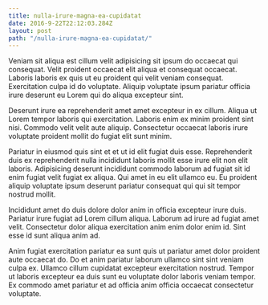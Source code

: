 ```yaml
---
title: nulla-irure-magna-ea-cupidatat
date: 2016-9-22T22:12:03.284Z
layout: post
path: "/nulla-irure-magna-ea-cupidatat/"
---
```


Veniam sit aliqua est cillum velit adipisicing sit ipsum do occaecat qui consequat. Velit proident occaecat elit aliqua et consequat occaecat. Laboris laboris ex quis ut eu proident qui velit veniam consequat. Exercitation culpa id do voluptate. Aliquip voluptate ipsum pariatur officia irure deserunt eu Lorem qui do aliqua excepteur sint.

Deserunt irure ea reprehenderit amet amet excepteur in ex cillum. Aliqua ut Lorem tempor laboris qui exercitation. Laboris enim ex minim proident sint nisi. Commodo velit velit aute aliquip. Consectetur occaecat laboris irure voluptate proident mollit do fugiat elit sunt minim.

Pariatur in eiusmod quis sint et et ut id elit fugiat duis esse. Reprehenderit duis ex reprehenderit nulla incididunt laboris mollit esse irure elit non elit laboris. Adipisicing deserunt incididunt commodo laborum ad fugiat sit id enim fugiat velit fugiat ex aliqua. Qui amet in eu elit ullamco eu. Eu proident aliquip voluptate ipsum deserunt pariatur consequat qui qui sit tempor nostrud mollit.

Incididunt amet do duis dolore dolor anim in officia excepteur irure duis. Pariatur irure fugiat ad Lorem cillum aliqua. Laborum ad irure ad fugiat amet velit. Consectetur dolor aliqua exercitation anim enim dolor enim id. Sint esse id sunt aliqua anim ad.

Anim fugiat exercitation pariatur ea sunt quis ut pariatur amet dolor proident aute occaecat do. Do et anim pariatur laborum ullamco sint sint veniam culpa ex. Ullamco cillum cupidatat excepteur exercitation nostrud. Tempor ut laboris excepteur ea duis sunt eu voluptate dolor laboris veniam tempor. Ex commodo amet pariatur et ad officia anim officia occaecat consectetur voluptate.